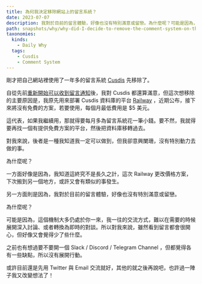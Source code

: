 ```yaml
---
title: 為何我決定移除網站上的留言系統？
date: 2023-07-07
description: 我對於目前的留言體驗，好像也沒有特別滿意或留戀。為什麼呢？可能是因為，這個機制大多仍處於你一來，我一往的交流方式，難以在需要的時候展開深入討論、或者轉換為即時的對談。所以對我來說，雖然看到留言都會很開心，但好像又會覺得少了些什麼。
path: snapshots/why/why-did-I-decide-to-remove-the-comment-system-on-the-website
taxonomies:
  kinds: 
    - Daily Why
  tags: 
    - Cusdis
    - Comment System
---
```


剛才把自己網站裡使用了一年多的留言系統 [Cusdis](https://cusdis.com/) 先移除了。

自從先前[重新開始可以收到留言通知](@/snapshots/why-why-did-i-want-to-stop-using-cusdis.md)後，我對 Cusdis 都還算滿意，但這次想移除的主要原因是，我原先用來部署 Cusdis 資料庫的平台 [Railway](https://railway.app/) ，近期公布，接下來將沒有免費的方案，若要使用，每個月最低費用是 $5 美元。

這代表，如果我繼續用，那就得要每月多為留言系統花一筆小錢。要不然，我就得要再找一個有提供免費方案的平台，然後把資料庫移轉過去。

對我來說，後者是一種我知道我一定可以做到，但我卻意興闌珊，沒有特別動力去做的事。

為什麼呢？

一方面好像是因為，我知道這終究不是長久之計，這次 Railway 更改價格方案，下次搬到另一個地方，或許又會有類似的事發生。

另一方面則是因為，我對於目前的留言體驗，好像也沒有特別滿意或留戀。

為什麼呢？

可能是因為，這個機制大多仍處於你一來，我一往的交流方式，難以在需要的時候展開深入討論、或者轉換為即時的對談。所以對我來說，雖然看到留言都會很開心，但好像又會覺得少了些什麼。

之前也有想過要不要開一個 Slack / Discord / Telegram Channel ，但都覺得各有一些缺點，所以沒有展開行動。

或許目前還是先用 Twitter 與 Email 交流就好，其他的就之後再說吧，也許過一陣子我又改變想法了！